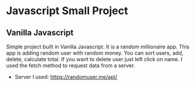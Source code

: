 # Javascript Small Project

## Vanilla Javascript

Simple project built in Vanilla Javascript. It is a random millionaire app.
This app is adding random user with random money.
You can sort users, add, delete, calculate total.
If you want to delete user just left click on name.
I used the fetch method to request data from a server.
* Server I used: https://randomuser.me/api/
